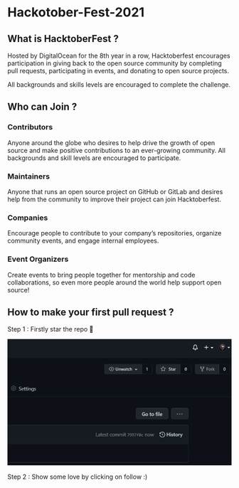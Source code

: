 # Hackotober-Fest-2021

## What is HacktoberFest ?
Hosted by DigitalOcean for the 8th year in a row, Hacktoberfest encourages participation in giving back to the open source community by completing pull requests, participating in events, and donating to open source projects.

All backgrounds and skills levels are encouraged to complete the challenge.


## Who can Join ?

### Contributors
Anyone around the globe who desires to help drive the growth of open source and make positive contributions to an ever-growing community. All backgrounds and skill levels are encouraged to participate.

### Maintainers
Anyone that runs an open source project on GitHub or GitLab and desires help from the community to improve their project can join Hacktoberfest.

### Companies 
Encourage people to contribute to your company’s repositories, organize community events, and engage internal employees.

### Event Organizers
Create events to bring people together for mentorship and code collaborations, so even more people around the world help support open source!

## How to make your first pull request ?
Step 1 : Firstly star the repo 🌟

<img src="images/Screenshot (205).png"></img>

Step 2 : Show some love by clicking on follow :)


